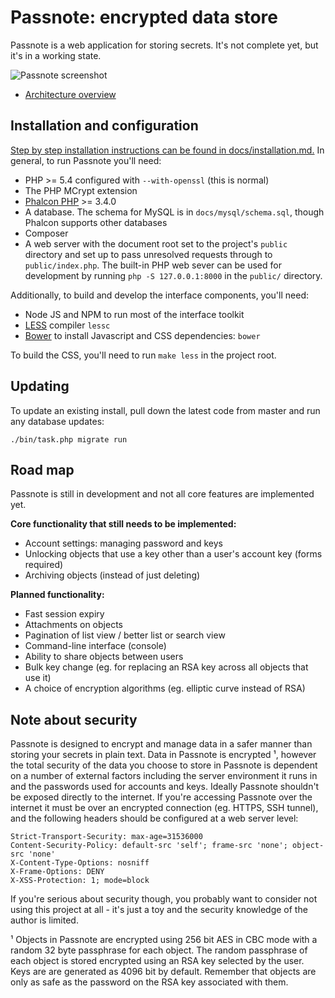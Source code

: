 # **Passnote**: encrypted data store

Passnote is a web application for storing secrets. It's not complete yet, but it's in a working state.

![Passnote screenshot](https://i.imgur.com/OpFPetu.png)

* [Architecture overview](docs/architecture.md)

## Installation and configuration

[Step by step installation instructions can be found in docs/installation.md.](docs/installation.md) In general, to run Passnote you'll need:

* PHP >= 5.4 configured with `--with-openssl` (this is normal)
* The PHP MCrypt extension
* [Phalcon PHP](http://phalconphp.com/) >= 3.4.0
* A database. The schema for MySQL is in `docs/mysql/schema.sql`, though Phalcon supports other databases
* Composer
* A web server with the document root set to the project's `public` directory and set up to pass unresolved requests through to `public/index.php`. The built-in PHP web sever can be used for development by running `php -S 127.0.0.1:8000` in the `public/` directory.

Additionally, to build and develop the interface components, you'll need:

* Node JS and NPM to run most of the interface toolkit
* [LESS](http://lesscss.org/) compiler `lessc`
* [Bower](http://bower.io/) to install Javascript and CSS dependencies: `bower`

To build the CSS, you'll need to run `make less` in the project root.

## Updating

To update an existing install, pull down the latest code from master and run any database updates:

    ./bin/task.php migrate run

## Road map

Passnote is still in development and not all core features are implemented yet.

**Core functionality that still needs to be implemented:**

* Account settings: managing password and keys
* Unlocking objects that use a key other than a user's account key (forms required)
* Archiving objects (instead of just deleting)

**Planned functionality:**

* Fast session expiry
* Attachments on objects
* Pagination of list view / better list or search view
* Command-line interface (console)
* Ability to share objects between users
* Bulk key change (eg. for replacing an RSA key across all objects that use it)
* A choice of encryption algorithms (eg. elliptic curve instead of RSA)


## Note about security

Passnote is designed to encrypt and manage data in a safer manner than storing your secrets in plain text. Data in Passnote is encrypted ¹, however the total security of the data you choose to store in Passnote is dependent on a number of external factors including the server environment it runs in and the passwords used for accounts and keys. Ideally Passnote shouldn't be exposed directly to the internet. If you're accessing Passnote over the internet it must be over an encrypted connection (eg. HTTPS, SSH tunnel), and the following headers should be configured at a web server level:

    Strict-Transport-Security: max-age=31536000
    Content-Security-Policy: default-src 'self'; frame-src 'none'; object-src 'none'
    X-Content-Type-Options: nosniff
    X-Frame-Options: DENY
    X-XSS-Protection: 1; mode=block

If you're serious about security though, you probably want to consider not using this project at all - it's just a toy and the security knowledge of the author is limited.

¹ Objects in Passnote are encrypted using 256 bit AES in CBC mode with a random 32 byte passphrase for each object. The random passphrase of each object is stored encrypted using an RSA key selected by the user. Keys are are generated as 4096 bit by default. Remember that objects are only as safe as the password on the RSA key associated with them.
